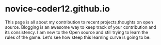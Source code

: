 novice-coder12.github.io
========================
This page is all about my contribution to recent projects,thoughts on open source.
Blogging is an awesome way to keep track of your contribution and its consistency.
I am new to the Open source and still trying to learn the rules of the game.
Let's see how steep this learning curve is going to be.
